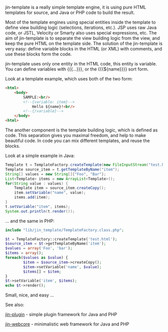jin-template is a really simple template engine, it is using pure HTML templates for source, and Java or PHP code to build the result. 

Most of the template engines using special entities inside the template to define view building logic (selections, iterations, etc.). JSP uses raw Java code, or JSTL, Velocity or Smarty also uses special expressions, etc. The aim of jin-template is to separate the view building logic from the view, and keep the pure HTML on the template side. The solution of the jin-template is very easy: define variable blocks in the HTML (or XML) with comments, and use these blocks form the code.

jin-template uses only one entity in the HTML code, this entity is variable. You can define variables with {{{<!--{variable: name}-->...<!--{/variable}-->}}}, or the {{{${name}}}} sort form.

Look at a template example, which uses both of the two form:

```html
<html>
	<body>
		SAMPLE:<br/>
		<!--{variable: item}-->
			Hello ${name}!<br/>
		<!--{/variable}-->
	</body>
<html>
```

The another component is the template building logic, which is defined as code. This separation gives you maximal freedom, and help to make beautiful code. In code you can mix different templates, and reuse the blocks. 

Look at a simple example in Java:

```java
Template t = TemplateFactory.createTemplate(new FileInputStream("test.html"));
Template source_item = t.getTemplateByName("item");
String[] values = new String[]{"Foo", "Bar"};
List<Template> items = new ArrayList<Template>();
for(String value : values) {
    Template item = source_item.createCopy();
    item.setVariable("name", value);
    items.add(item);
}
t.setVariable("item", items);
System.out.println(t.render());
```

... and the same in PHP:

```php
include "lib/jin_template/TemplateFactory.class.php";

$t = TemplateFactory::createTemplate('test.html');
$source_item = $t->getTemplateByName('item');
$values = array('Foo', 'bar');
$items = array();
foreach($values as $value) {
        $item = $source_item->createCopy();
        $item->setVariable('name', $value);
        $items[] = $item;
}
$t->setVariable('item', $items);
echo $t->render();
```

Small, nice, and easy ...  

See also:

[jin-plugin](https://github.com/TheBojda/jin-plugin/) - simple plugin framework for Java and PHP

[jin-webcore](https://github.com/TheBojda/jin-webcore/) - minimalistic web framework for Java and PHP
